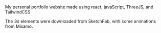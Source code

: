 My personal portfolio website made using react, javaScript, ThreeJS, and TailwindCSS

The 3d elements were downloaded from SketchFab, with some animations from Mixamo.
